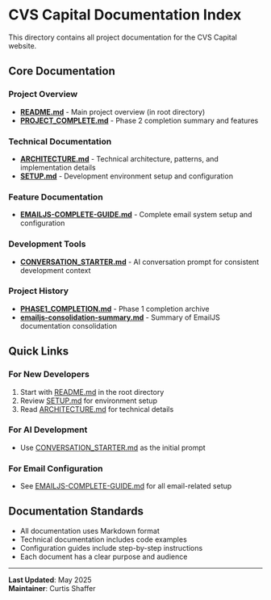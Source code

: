 # CVS Capital Documentation Index

This directory contains all project documentation for the CVS Capital website.

## Core Documentation

### Project Overview
- **[README.md](../README.md)** - Main project overview (in root directory)
- **[PROJECT_COMPLETE.md](./PROJECT_COMPLETE.md)** - Phase 2 completion summary and features

### Technical Documentation
- **[ARCHITECTURE.md](./ARCHITECTURE.md)** - Technical architecture, patterns, and implementation details
- **[SETUP.md](./SETUP.md)** - Development environment setup and configuration

### Feature Documentation
- **[EMAILJS-COMPLETE-GUIDE.md](./EMAILJS-COMPLETE-GUIDE.md)** - Complete email system setup and configuration

### Development Tools
- **[CONVERSATION_STARTER.md](./CONVERSATION_STARTER.md)** - AI conversation prompt for consistent development context

### Project History
- **[PHASE1_COMPLETION.md](./PHASE1_COMPLETION.md)** - Phase 1 completion archive
- **[emailjs-consolidation-summary.md](./emailjs-consolidation-summary.md)** - Summary of EmailJS documentation consolidation

## Quick Links

### For New Developers
1. Start with [README.md](../README.md) in the root directory
2. Review [SETUP.md](./SETUP.md) for environment setup
3. Read [ARCHITECTURE.md](./ARCHITECTURE.md) for technical details

### For AI Development
- Use [CONVERSATION_STARTER.md](./CONVERSATION_STARTER.md) as the initial prompt

### For Email Configuration
- See [EMAILJS-COMPLETE-GUIDE.md](./EMAILJS-COMPLETE-GUIDE.md) for all email-related setup

## Documentation Standards

- All documentation uses Markdown format
- Technical documentation includes code examples
- Configuration guides include step-by-step instructions
- Each document has a clear purpose and audience

---

**Last Updated**: May 2025  
**Maintainer**: Curtis Shaffer
